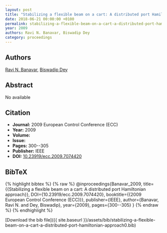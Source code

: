 ```yaml
---
layout: post
title: "Stabilizing a flexible beam on a cart: A distributed port Hamiltonian approach"
date: 2018-06-21 00:00:00 +0100
permalink: stabilizing-a-flexible-beam-on-a-cart-a-distributed-port-hamiltonian-approach0
year: 2009
authors: Ravi N. Banavar, Biswadip Dey
category: proceedings
---
```

 
## Authors
[Ravi N. Banavar](authors/ravi-n-banavar), [Biswadip Dey](authors/biswadip-dey)
 
## Abstract
No  available
 
## Citation
- **Journal:** 2009 European Control Conference (ECC)
- **Year:** 2009
- **Volume:** 
- **Issue:** 
- **Pages:** 300--305
- **Publisher:** IEEE
- **DOI:** [10.23919/ecc.2009.7074420](https://doi.org/10.23919/ecc.2009.7074420)
 
## BibTeX
{% highlight bibtex %}
{% raw %}
@inproceedings{Banavar_2009,
  title={{Stabilizing a flexible beam on a cart: A distributed port Hamiltonian approach}},
  DOI={10.23919/ecc.2009.7074420},
  booktitle={{2009 European Control Conference (ECC)}},
  publisher={IEEE},
  author={Banavar, Ravi N. and Dey, Biswadip},
  year={2009},
  pages={300--305}
}
{% endraw %}
{% endhighlight %}
 
[Download the bib file]({{ site.baseurl }}/assets/bib/stabilizing-a-flexible-beam-on-a-cart-a-distributed-port-hamiltonian-approach0.bib)
 
